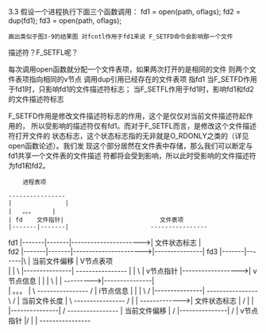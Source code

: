 3.3 假设一个进程执行下面三个函数调用：
	fd1 = open(path, oflags);
	fd2 = dup(fd1);
	fd3 = open(path, oflags);
	
	画出类似于图3-9的结果图 对fcntl作用于fd1来说 F_SETFD命令会影响那一个文件
描述符？F_SETFL呢？


每次调用open函数就分配一个文件表项，如果两次打开的是相同的文件 则两个文件表项指向相同的v节点 
调用dup引用已经存在的文件表项 指fd1
当F_SETFD作用于fd1时，只影响fd1的文件描述符标志；
当F_SETFL作用于fd1时，影响fd1和fd2的文件描述符标志

F_SETFD作用是修改文件描述符标志的作用，这个是仅仅对当前文件描述符起作用的，
所以受影响的描述符仅有fd1。而对于F_SETFL而言，是修改这个文件描述符打开文件的
状态标志，这个状态标志指的无非就是O_RDONLY之类的（详见open函数论述）。我们发
现这个部分居然在文件表中存储，那么我们可以断定与fd1共享一个文件表的文件描述
符都将会受到影响，所以此时受影响的文件描述符为fd1和fd2。

		进程表项

	----------------								
	|				|						
	|	。。。		|							
	| fd	文件指针|							文件表项
	|-------|-------|						----------------
fd1	|-------|-------|---------------------->| 文件状态标志	|				
fd2	|-------|-------|---------------------->|---------------|
fd3	|-------|-------|\						| 当前文件偏移	|						V节点表项	
	|				| \						|---------------|					----------------
	|				|  \					|	v节点指针	|------------------>|	v节点信息	|
	|				|	\					|				|		  --------->|---------------|	
	|	。。。		|	 \					----------------		 /			|	i节点信息	|
	|				|     \											/			|---------------|
	----------------       \									   /			|  当前文件长度 |
							\ 				----------------	  /				|				|
							 \------------->| 文件状态标志	|	 /				|				|
											|---------------|	/				----------------
											| 当前文件偏移	|  /
											|---------------| /
											|	v节点指针	|/
											|				|
											----------------

